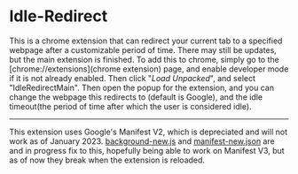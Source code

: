 # Idle-Redirect

This is a chrome extension that can redirect your current tab to a specified webpage after a customizable period of time. There may still be updates, but the main extension is finished. To add this to chrome, simply go to the [chrome://extensions](chrome extension) page, and enable developer mode if it is not already enabled. Then click "*Load Unpacked*", and select "IdleRedirectMain". Then open the popup for the extension, and you can change the webpage this redirects to (default is Google), and the idle timeout(the period of time after which the user is considered idle).

---

This extension uses Google's Manifest V2, which is depreciated and will not work as of January 2023. [background-new.js](https://github.com/commonkestrel/Idle-Redirect/blob/main/IdleRedirectMain/background-new.js) and [manifest-new.json](https://github.com/commonkestrel/Idle-Redirect/blob/main/IdleRedirectMain/manifest-new.json) are and in progress fix to this, hopefully being able to work on Manifest V3, but as of now they break when the extension is reloaded. 
